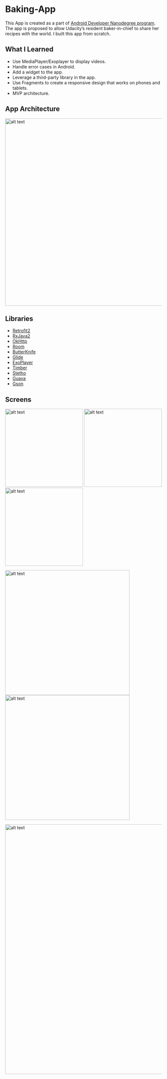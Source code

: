 # Baking-App

This App is created as a part of [Android Developer Nanodegree program](https://www.udacity.com/course/android-developer-nanodegree-by-google--nd801). The app is proposed to allow Udacity’s resident baker-in-chief to share her recipes with the world. I built this app from scratch. 

## What I Learned

* Use MediaPlayer/Exoplayer to display videos.
* Handle error cases in Android.
* Add a widget to the app.
* Leverage a third-party library in the app.
* Use Fragments to create a responsive design that works on phones and tablets.
* MVP architecture.

## App Architecture

<img src="../master/screenshots/mvp_diagram.png" alt="alt text" width="600">

## Libraries

* [Retrofit2](http://square.github.io/retrofit/)
* [RxJava2](https://github.com/ReactiveX/RxJava)
* [OkHttp](https://github.com/square/okhttp)
* [Room](https://developer.android.com/reference/android/arch/persistence/room/package-summary.html)
* [ButterKnife](https://github.com/JakeWharton/butterknife)
* [Glide](https://github.com/bumptech/glide)
* [ExoPlayer](https://github.com/google/ExoPlayer)
* [Timber](https://github.com/JakeWharton/timber)
* [Stetho](http://facebook.github.io/stetho/)
* [Guava](https://github.com/google/guava)
* [Gson](https://github.com/google/gson)

## Screens

<img src="../master/screenshots/ss_1.png" alt="alt text" width="250"> <img src="../master/screenshots/ss_2.png" alt="alt text" width="250"> <img src="../master/screenshots/ss_3.png" alt="alt text" width="250">

<img src="../master/screenshots/ss_4.png" alt="alt text" width="400"> <img src="../master/screenshots/ss_5.png" alt="alt text" width="400">

<img src="../master/screenshots/ss_7.png" alt="alt text" width="800">
